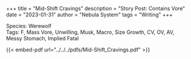 +++
title = "Mid-Shift Cravings"
description = "Story Post: Contains Vore"
date = "2023-01-31"
author = "Nebula System"
tags = "Writing"
+++

Species: Werewolf\
Tags: F, Mass Vore, Unwilling, Musk, Macro, Size Growth, CV, OV, AV, Messy Stomach, Implied Fatal

{{< embed-pdf url="../../../pdfs/Mid-Shift_Cravings.pdf" >}}